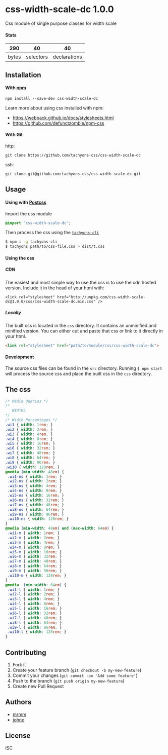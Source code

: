 # css-width-scale-dc 1.0.0

Css module of single purpose classes for width scale

#### Stats

290 | 40 | 40
---|---|---
bytes | selectors | declarations

## Installation

#### With [npm](https://npmjs.com)

```
npm install --save-dev css-width-scale-dc
```

Learn more about using css installed with npm:
* https://webpack.github.io/docs/stylesheets.html
* https://github.com/defunctzombie/npm-css

#### With Git

http:
```
git clone https://github.com/tachyons-css/css-width-scale-dc
```

ssh:
```
git clone git@github.com:tachyons-css/css-width-scale-dc.git
```

## Usage

#### Using with [Postcss](https://github.com/postcss/postcss)

Import the css module

```css
@import "css-width-scale-dc";
```

Then process the css using the [`tachyons-cli`](https://github.com/tachyons-css/tachyons-cli)

```sh
$ npm i -g tachyons-cli
$ tachyons path/to/css-file.css > dist/t.css
```

#### Using the css

##### CDN
The easiest and most simple way to use the css is to use the cdn hosted version. Include it in the head of your html with:

```
<link rel="stylesheet" href="http://unpkg.com/css-width-scale-dc@1.0.0/css/css-width-scale-dc.min.css" />
```

##### Locally
The built css is located in the `css` directory. It contains an unminified and minified version.
You can either cut and paste that css or link to it directly in your html.

```html
<link rel="stylesheet" href="path/to/module/css/css-width-scale-dc">
```

#### Development

The source css files can be found in the `src` directory.
Running `$ npm start` will process the source css and place the built css in the `css` directory.

## The css

```css
/* Media Queries */
/*
   WIDTHS
*/
/* Width Percentages */
.wi1 { width: 1rem; }
.wi2 { width: 2rem; }
.wi3 { width: 4rem; }
.wi4 { width: 8rem; }
.wi5 { width: 16rem; }
.wi6 { width: 32rem; }
.wi7 { width: 48rem; }
.wi8 { width: 64rem; }
.wi9 { width: 96rem; }
.wi10 { width: 128rem; }
@media (min-width: 48em) {
 .wi1-ns { width: 1rem; }
 .wi2-ns { width: 2rem; }
 .wi3-ns { width: 4rem; }
 .wi4-ns { width: 8rem; }
 .wi5-ns { width: 16rem; }
 .wi6-ns { width: 32rem; }
 .wi7-ns { width: 48rem; }
 .wi8-ns { width: 64rem; }
 .wi9-ns { width: 96rem; }
 .wi10-ns { width: 128rem; }
}
@media (min-width: 48em) and (max-width: 64em) {
 .wi1-m { width: 1rem; }
 .wi2-m { width: 2rem; }
 .wi3-m { width: 4rem; }
 .wi4-m { width: 8rem; }
 .wi5-m { width: 16rem; }
 .wi6-m { width: 32rem; }
 .wi7-m { width: 48rem; }
 .wi8-m { width: 64rem; }
 .wi9-m { width: 96rem; }
 .wi10-m { width: 128rem; }
}
@media  (min-width: 64em) {
 .wi1-l { width: 1rem; }
 .wi2-l { width: 2rem; }
 .wi3-l { width: 4rem; }
 .wi4-l { width: 8rem; }
 .wi5-l { width: 16rem; }
 .wi6-l { width: 32rem; }
 .wi7-l { width: 48rem; }
 .wi8-l { width: 64rem; }
 .wi9-l { width: 96rem; }
 .wi10-l { width: 128rem; }
}
```

## Contributing

1. Fork it
2. Create your feature branch (`git checkout -b my-new-feature`)
3. Commit your changes (`git commit -am 'Add some feature'`)
4. Push to the branch (`git push origin my-new-feature`)
5. Create new Pull Request

## Authors

* [mrmrs](http://mrmrs.io)
* [johno](http://johnotander.com)

## License

ISC

